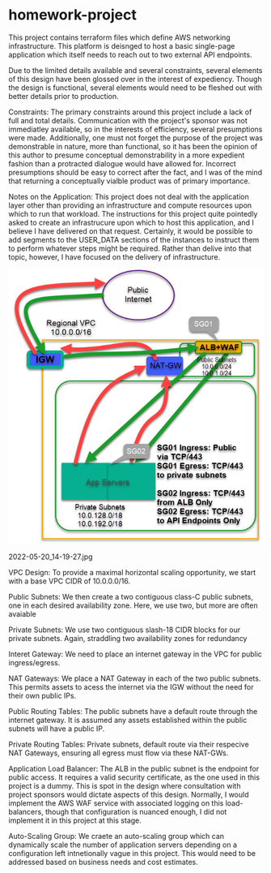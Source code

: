 # homework-project
This project contains terraform files which define AWS networking infrastructure. This platform is deisnged to host a basic single-page application which itself
needs to reach out to two external API endpoints.

Due to the limited details available and several constraints, several elements of this design have been glossed over in the interest of expediency. Though
the design is functional, several elements would need to be fleshed out with better details prior to production.

Constraints:
The primary constraints around this project include a lack of full and total details. Communication with the project's sponsor was not immediatley available,
so in the interests of efficiency, several presumptions were made. Additionally, one must not forget the purpose of the project was demonstrable in nature,
more than functional, so it has been the opinion of this author to presume conceptual demonstrability in a more expedient fashion than a protracted dialogue
would have allowed for. Incorrect presumptions should be easy to correct after the fact, and I was of the mind that returning a conceptually vialble product
was of primary importance.

Notes on the Application: This project does not deal with the application layer other than providing an infrastructure and compute resources upon which to run
that workload. The instructions for this project quite pointedly asked to create an infrastrucure upon which to host this application, and I believe I have
delivered on that request. Certainly, it would be possible to add segments to the USER_DATA sections of the instances to instruct them to perform whatever
steps might be required. Rather than delive into that topic, however, I have focused on the delivery of infrastructure.

![Alt text](2022-05-20_14-19-27.jpg?raw=true "Title")

2022-05-20_14-19-27.jpg

VPC Design:
To provide a maximal horizontal scaling opportunity, we start with a base VPC CIDR of 10.0.0.0/16.

Public Subnets:
We then create a two contiguous class-C public subnets, one in each desired availability zone. Here, we use two, but more are often avaiable

Private Subnets:
We use two contiguous slash-18 CIDR blocks for our private subnets. Again, straddling two availability zones for redundancy

Interet Gateway:
We need to place an internet gateway in the VPC for public ingress/egress.

NAT Gateways:
We place a NAT Gateway in each of the two public subnets. This permits assets to acess the internet via the IGW without the need for their own public IPs.

Public Routing Tables:
The public subnets have a default route through the internet gateway. It is assumed any assets established within the public subnets will have a public IP.

Private Routing Tables:
Private subnets, default route via their respecive NAT Gateways, ensuring all egress must flow via these NAT-GWs.

Application Load Balancer:
The ALB in the public subnet is the endpoint for public access. It requires a valid security certificate, as the one used in this project is a dummy.
This is spot in the design where consultation with project sponsors would dictate aspects of this design. Normally, I would implement the AWS WAF
service with associated logging on this load-balancers, though that configuration is nuanced enough, I did not implement it in this project at this stage.

Auto-Scaling Group:
We craete an auto-scaling group which can dynamically scale the number of application servers depending on a configuration left intnetionally vague in 
this project. This would need to be addressed based on business needs and cost estimates.
